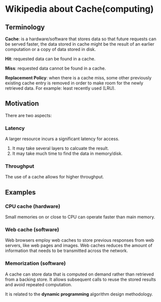 # Wikipedia about Cache(computing)

## Terminology
**Cache**: is a hardware/software that stores data so that future requests can be served faster,
the data stored in cache might be the result of an earlier computation or a copy of data stored in disk.

**Hit**: requested data can be found in a cache.

**Miss**: requested data cannot be found in a cache.

**Replacement Policy**: when there is a cache miss, some other previously existing cache entry is removed in order to
make room for the newly retrieved data. For example: least recently used (LRU).

## Motivation
There are two aspects:

### Latency
A larger resource incurs a significant latency for access.
1. It may take several layers to calcuate the result.
2. It may take much time to find the data in memory/disk.

### Throughput
The use of a cache allows for higher throughput.

## Examples

### CPU cache (hardware)
Small memories on or close to CPU can operate faster than main memory.

### Web cache (software)
Web browsers employ web caches to store previous responses from web servers, like web pages and images.
Web caches reduces the amount of information that needs to be transmitted across the network.

### Memorization (software)
A cache can store data that is computed on demand rather than retrieved from a backing store.
It allows subsequent calls to reuse the stored results and avoid repeated computation. 

It is related to the **dynamic programming** algorithm design methodology.
